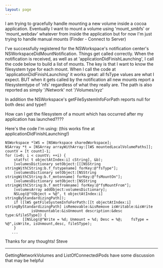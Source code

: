 ```yaml
---
layout: page
---
```


I am trying to gracefully handle mounting a new volume inside a cocoa application.
Eventually I want to mount a volume using 'mount_smbfs' or 'mount_webdav' whatever from inside the application but for now I'm just trying to handle manual mounts (Finder - Connect to Server)

I've successfully registered for the NSWorkspace's notification center's NSWorkspaceDidMountNotification.  Things get called correctly.
When the notification is received, as well as at 'applicationDidFinishLaunching', I call the code below to build a list of mounts.
The key is that I want to know the filesystem type for each mount.
When I call the code at 'applicationDidFinishLaunching' it works great:  all fsType values are what I expect.
BUT when it gets called by the notification all new mounts report a filesystemtype of 'nfs' regardless of what they really are.
The path is also reported as simply '/Network' not '/Volumes/xyz'

In addition the NSWorkspace's getFileSystemInfoForPath reports null for both desc and type!!

How can I get the filesystem of a mount which has occurred after my application has launched????

Here's the code I'm using:  (this works fine at applicationDidFinishLaunching!)
    
	NSWorkspace *lWS = [NSWorkspace sharedWorkspace];
	NSArray *t = [NSArray arrayWithArray:[lWS mountedLocalVolumePaths]];
	countV = [t count]-1;
	for (i=0; i < countV; ++i) {
		statfs( t objectAtIndex:i] cString], &b);
		[volumesDictionary setObject:[[[NSString stringWithCString:b.f_fstypename] forKey:@"fsType"];
		[volumesDictionary setObject:[NSString stringWithCString:b.f_mntonname] forKey:@"fsMountOn"];
		[volumesDictionary setObject:[NSString stringWithCString:b.f_mntfromname] forKey:@"fsMountFrom"];
		[volumesArray addObject:volumesDictionary];
		NSLog(@"tObject = %@", t objectAtIndex:i] stringByStandardizingPath]);
		if ([lWS getFileSystemInfoForPath:[[t objectAtIndex:i] stringByStandardizingPath] isRemovable:&isRemove isWritable:&isWrite
				isUnmountable:&isUnmount description:&desc type:&fileSType]) {
			[[NSLog(@"Write = %d; Unmount = %d; Desc = %@;    fsType = %@",isWrite, isUnmount,desc, fileSType);			
		}
       ...


Thanks for any thoughts!
Steve


----

GettingNetworkVolumes and ListOfConnectediPods have some discussion that may be helpful
